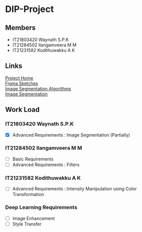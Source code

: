 # DIP-Project
## Members

- IT21803420 Waynath S.P.K
- IT21284502 Ilangamveera M M
- IT21231582 Kodithuwakku A K

## Links
[Project Home](https://github.com/It21803420-Kisura-WSP/DIP-Project) </br>
[Figma Sketches](https://www.figma.com/design/nWwZYm82RnNRin1Bv4ujT4/Untitled?node-id=0-1&t=r4Um195E2CGioQc3-1) </br>
[Image Segmentation Algorithms](https://www.geeksforgeeks.org/image-segmentation-using-pythons-scikit-image-module/) </br>
[Image Segmentation](https://en.wikipedia.org/wiki/Image_segmentation) </br>

## Work Load
### IT21803420 Waynath S.P.K
- [X] Advanced Requirements : Image Segmentation (Partially)

### IT21284502 Ilangamveera M M
- [ ] Basic Requirements
- [ ] Advanced Requirements : Filters

### IT21231582 Kodithuwakku A K
- [ ]  Advanced Requirements : Intensity Manipulation using Color Transformation


### Deep Learning Requirements
- [ ] Image Enhancement 
- [ ] Style Transfer